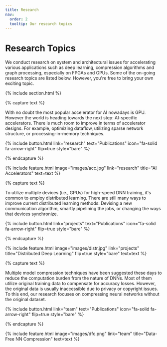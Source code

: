 ```yaml
---
title: Research
nav:
  order: 2
  tooltip: Our research topics
---
```


# Research Topics

We conduct research on system and architectural issues for accelerating various applications such as deep learning, compression algorithms and graph processing, especially on FPGAs and GPUs. Some of the on-going research topics are listed below. However, you're free to bring your own exciting topic.

{% include section.html %}

{% capture text %}

With no doubt the most popular accelerator for AI nowadays is GPU. However the world is heading towards the next step: AI-specific accelerators. There is much room to improve in terms of accelerator designs. For example, optimizing dataflow, utilizing sparse network structure, or processing-in-memory techniques.

{%
  include button.html
  link="research"
  text="Publications"
  icon="fa-solid fa-arrow-right"
  flip=true
  style="bare"
%}

{% endcapture %}

{%
  include feature.html
  image="images/acc.jpg"
  link="research"
  title="AI Accelerators"
  text=text
%}

{% capture text %}

To utilize multiple devices (i.e., GPUs) for high-speed DNN training, it's common to employ distributed learning. There are still many ways to improve current distributed learning methods: Devising a new communication algorithm, smartly pipelining the jobs, or changing the ways that devices synchronize.

{%
  include button.html
  link="projects"
  text="Publications"
  icon="fa-solid fa-arrow-right"
  flip=true
  style="bare"
%}

{% endcapture %}

{%
  include feature.html
  image="images/distr.jpg"
  link="projects"
  title="Distributed Deep Learning"
  flip=true
  style="bare"
  text=text
%}

{% capture text %}

Multiple model compression techniques have been suggested these days to reduce the computation burden from the nature of DNNs. Most of them utilize original training data to compensate for accuracy losses. However, the original data is usually inaccessible due to privacy or copyright issues. To this end, our research focuses on compressing neural networks without the original dataset.

{%
  include button.html
  link="team"
  text="Publications"
  icon="fa-solid fa-arrow-right"
  flip=true
  style="bare"
%}

{% endcapture %}

{%
  include feature.html
  image="images/dfc.png"
  link="team"
  title="Data-Free NN Compression"
  text=text
%}

